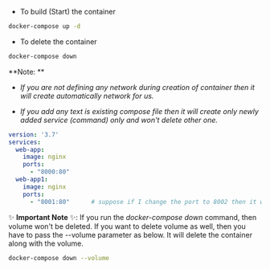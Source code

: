 
- To build (Start) the container
 ```bash
 docker-compose up -d
```

- To delete the container
```bash
docker-compose down
```
**Note: ** 
- *If you are not defining any network during creation of container then it will create automatically network for us.*

- *If you add any text is existing compose file then it will create only newly added service (command) only and won't delete other one.*

```yml
version: '3.7'
services:
  web-app:
    image: nginx
    ports:
      - "8000:80"
  web-app1:                     
    image: nginx
    ports:
      - "8001:80"      # suppose if I change the port to 8002 then it will delete only web-app1 container and create a new container with new port
```

✨ **Important Note** ✨: If you run the *docker-compose down* command, then volume won't be deleted. If you want to delete volume as well, then you have to pass the --volume parameter as below. It will delete the container along with the volume. 
```bash
docker-compose down --volume
```